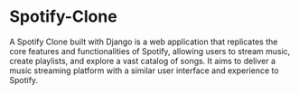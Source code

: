 # Spotify-Clone
A Spotify Clone built with Django is a web application that replicates the core features and functionalities of Spotify, allowing users to stream music, create playlists, and explore a vast catalog of songs. It aims to deliver a music streaming platform with a similar user interface and experience to Spotify.
